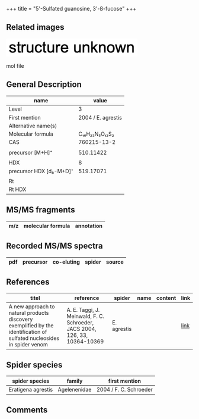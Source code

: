 +++
title = "5'-Sulfated guanosine, 3'-ß-fucose"
+++

## Related images

![](/img/2.png)

mol file


## General Description

| name                    | value              |
|-------------------------|--------------------|
| Level                   | 3                  |
| First mention           | 2004 / E. agrestis |
| Alternative name(s)     |                    |
| Molecular formula       | C₁₆H₂₃N₅O₁₂S₂      |
| CAS                     | 760215-13-2        |
|                         |                    |
| precursor  [M+H]⁺       | 510.11422          |
|                         |                    |
| HDX                     | 8                  |
| precursor HDX [d₈-M+D]⁺ | 519.17071          |
|                         |                    |
| Rt                      |                    |
| Rt HDX                  |                    |



## MS/MS fragments

| m/z       | molecular formula | annotation      |
|-----------|-------------------|-----------------|


## Recorded MS/MS spectra

| pdf | precursor | co-eluting | spider             | source                       |
|-----|-----------|------------|--------------------|------------------------------|



## References

| titel                                                                                                                  | reference                                                                  | spider      | name | content | link                                           |
|------------------------------------------------------------------------------------------------------------------------|----------------------------------------------------------------------------|-------------|------|---------|------------------------------------------------|
| A new approach to natural products discovery exemplified by the identification of sulfated nucleosides in spider venom | A. E. Taggi, J. Meinwald, F. C. Schroeder, JACS 2004, 126, 33, 10364-10369 | E. agrestis |      |         | [link](https://pubs.acs.org/doi/abs/10.1021/ja047416n) |


## Spider species

| spider species     | family       | first mention          |
|--------------------|--------------|------------------------|
| Eratigena agrestis | Agelenenidae | 2004 / F. C. Schroeder |

## Comments